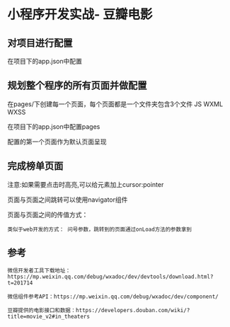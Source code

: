 # 小程序开发实战- 豆瓣电影

## 对项目进行配置

在项目下的app.json中配置


## 规划整个程序的所有页面并做配置

在pages/下创建每一个页面，每个页面都是一个文件夹包含3个文件 JS WXML WXSS

在项目下的app.json中配置pages

配置的第一个页面作为默认页面呈现

## 完成榜单页面

注意:如果需要点击时高亮,可以给元素加上cursor:pointer

页面与页面之间跳转可以使用navigator组件

页面与页面之间的传值方式：

	类似于web开发的方式： 问号参数，跳转到的页面通过onLoad方法的参数拿到

## 参考

	微信开发者工具下载地址：https://mp.weixin.qq.com/debug/wxadoc/dev/devtools/download.html?t=201714

	微信组件参考API：https://mp.weixin.qq.com/debug/wxadoc/dev/component/
	
	豆瓣提供的电影接口和数据：https://developers.douban.com/wiki/?title=movie_v2#in_theaters